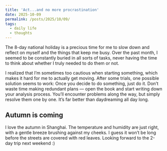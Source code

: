 ```yaml
---
title: 'Act...and no more procrastination'
date: 2025-10-09
permalink: /posts/2025/10/09/
tags:
  - daily life
  - thoughts
---
```


The 8-day national holiday is a precious time for me to slow down and reflect on myself and the things that keep me busy.
Over the past month, I seemed to be constantly buried in all sorts of tasks, never having the time to think about whether I truly needed to do them or not.

I realized that I’m sometimes too cautious when starting something, which makes it hard for me to actually get moving.
After some trials, one possible solution seems to work:
Once you decide to do something, just do it.
Don’t waste time making redundant plans — open the book and start writing down your analysis process.
You’ll encounter problems along the way, but simply resolve them one by one.
It’s far better than daydreaming all day long.

Autumn is coming
------
I love the autumn in Shanghai. The temperature and humidity are just right, with a gentle breeze brushing against my cheeks.
I guess it won’t be long before the streets are covered with red leaves.
Looking forward to the 2-day trip next weekend :)